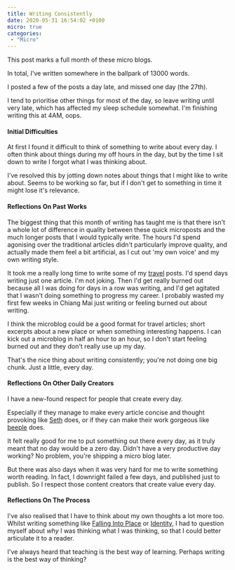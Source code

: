 ```yaml
---
title: Writing Consistently
date: 2020-05-31 16:54:02 +0100
micro: true
categories:
 - "Micro"
---
```

This post marks a full month of these micro blogs.

In total, I've written somewhere in the ballpark of 13000 words.

I posted a few of the posts a day late, and missed one day (the 27th).

I tend to prioritise other things for most of the day, so leave writing until very late, which has affected my sleep schedule somewhat. I'm finishing writing this at 4AM, oops.

#### Initial Difficulties

At first I found it difficult to think of something to write about every day. I often think about things during my off hours in the day, but by the time I sit down to write I forgot what I was thinking about.

I've resolved this by jotting down notes about things that I might like to write about. Seems to be working so far, but if I don't get to something in time it might lose it's relevance.

#### Reflections On Past Works

The biggest thing that this month of writing has taught me is that there isn't a whole lot of difference in quality between these quick microposts and the much longer posts that I would typically write. The hours I'd spend agonising over the traditional articles didn't particularly improve quality, and actually made them feel a bit artificial, as I cut out 'my own voice' and my own writing style.

It took me a really long time to write some of my [travel](/travel/) posts. I'd spend days writing just one article. I'm not joking. Then I'd get really burned out because all I was doing for days in a row was writing, and I'd get agitated that I wasn't doing something to progress my career. I probably wasted my first few weeks in Chiang Mai just writing or feeling burned out about writing.

I think the microblog could be a good format for travel articles; short excerpts about a new place or when something interesting happens. I can kick out a microblog in half an hour to an hour, so I don't start feeling burned out and they don't really use up my day.

That's the nice thing about writing consistently; you're not doing one big chunk. Just a little, every day.

#### Reflections On Other Daily Creators

I have a new-found respect for people that create every day.

Especially if they manage to make every article concise and thought provoking like [Seth](https://seths.blog/) does, or if they can make their work gorgeous like [beeple](https://twitter.com/beeple) does.

It felt really good for me to put something out there every day, as it truly meant that no day would be a zero day. Didn't have a very productive day working? No problem, you're shipping a micro blog later.

But there was also days when it was very hard for me to write something worth reading. In fact, I downright failed a few days, and published just to publish. So I respect those content creators that create value every day.

#### Reflections On The Process

I've also realised that I have to think about my own thoughts a lot more too. Whilst writing something like [Falling Into Place](/micro/falling-into-place/) or [Identity](/micro/identity/), I had to question myself about *why* I was thinking what I was thinking, so that I could better articulate it to a reader.

I've always heard that teaching is the best way of learning. Perhaps writing is the best way of thinking?
